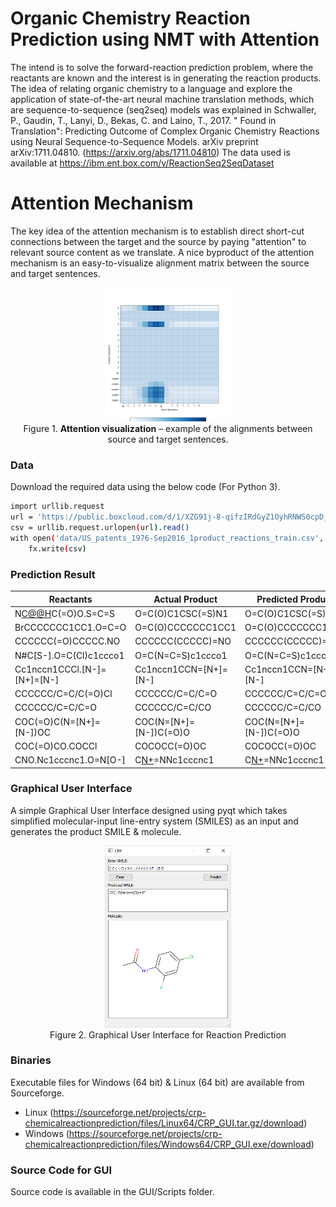 # Organic Chemistry Reaction Prediction using NMT with Attention

The intend is to solve the forward-reaction prediction problem, where the reactants are known and the interest is in generating the reaction products. The idea of relating organic chemistry to a language and explore the application of state-of-the-art neural machine translation methods, which are sequence-to-sequence (seq2seq) models was explained in Schwaller, P., Gaudin, T., Lanyi, D., Bekas, C. and Laino, T., 2017. " Found in Translation": Predicting Outcome of Complex Organic Chemistry Reactions using Neural Sequence-to-Sequence Models. arXiv preprint arXiv:1711.04810.
(https://arxiv.org/abs/1711.04810)
The data used is available at https://ibm.ent.box.com/v/ReactionSeq2SeqDataset
# Attention Mechanism

The key idea of the attention mechanism is to establish direct short-cut connections between the target and the source by paying "attention" to relevant source content as we translate. A nice byproduct of the attention mechanism is an easy-to-visualize alignment matrix between the source and target sentences.

<p align="center">
<img width="40%" src="images/attention.png" />
<br>
Figure 1. <b>Attention visualization</b> – example of the alignments between source
and target sentences.
</p>

### Data

Download the required data using the below code (For Python 3).

```sh
import urllib.request
url = 'https://public.boxcloud.com/d/1/XZG91j-8-qifzIRdGyZ1OyhRNWS0cpD_MEGfgrpUjf-slwxt1hb-boJ3ZrG7CxguLlU3co4HMIlFs5FM59jHdz4x_2q80XXiPjRSTQtvcqWcHK2rPAiFyuEmIdFeg6fP2zNlttFQujmxwgeQe8C3xGBlsD73fAbEpKlMJk8fZPPbDnraqSjrz3QPiMACoR1Nwbrl9NdBhvptzzoqEzJ8dZ1vrIXRYnRVgn0Vzmh-DvhC6rAL_N95xjsJOvQx3qnA7rtxiUOum0WrnUeyOj22Pkj4PHH5TrBvHjCBcMAXSQSaPM8wyUABeypxJ5gZjqaN3IvZMVj32knzan8QpE3TDQxMmV7bC-YZp-j0zgoSZKewAjRURhIirkkGmI7tfmXS8evVu8AeRpjDyIlLVmChqdqi_UQt_J7kOjzZ5BKv9LlA5jDyhLUYkjoGnQXbr7ZgSrf1Nut_ygtrYeBkJJ9s0kTmgEDml2l2W74sf6OyuFm8BIxP8b022EgKA0bPsnBJqOigi4FN18t8YlAklpA06JMywd2Acpg0BNLAmRTGnkSC3rJrU7blVUMB6k7Gn-L6Z-c6EtLj6USo3KLU_Yf5KXRLwRE4JBhEEbB12SzJGmpZIFdZTpjOCz1nIZW_pNn7ybJ7yM1DaJkNoK4Fduh_-dM1qp6iGj-qNwQFpUfZJeI-qjYUG59H4TvBClfY-bv_Z3HHW-lj5FbAQFYVypOJsRsP18wowbq-OanmfTSLoDRV3p0wNQLXXdug_kgo0mmmDYyRg89iAilyZCvwSjRsJdIGemQSaUnaaEfahOY0gcld6YrxpEhyYECeeubEDnkWc_c3N4HeT9Co5rlrv2n709uHtNrBu4ObzzMZK3xmiqU_chySiqHIhTxfUmRTkq4v6Q-jtMKInCV69H5Hm06iJhHOH6uan1VWelRfhaPbZ11mJJzOlHDkqBRtTx8AGB2gjRcikImtfLxq3_eXmte-79KYfh3_JI8mWWwHQwY6WSVna93Necqm87a5Pmfhk2m-s7zzD50QDeKdT9yNJ7FhWiturzVtPRBKTgzDPsaSdKRFUe0YGB1RS-fvKGu5b0_0Y6t4ZS3eDBBSTVoHhbjsbvfb9oaGd-MwU3UbcEJqlguMd8gVPbgPlHHx_HtZ4uM_rr1_lDL9OqCJ0vKo4jN0bBHPrjum7vJ_0ChIoBsF_fOD7vTpp2NK5at6Z7mIBLf3Rjbg7weyXwadigp5bB3njdV6Cn2IMtNL2C2FtNbl1g6OiOTtQh4g7vqbulkq/download'
csv = urllib.request.urlopen(url).read()
with open('data/US_patents_1976-Sep2016_1product_reactions_train.csv', 'wb') as fx:
    fx.write(csv)
```

### Prediction Result

| Reactants | Actual Product | Predicted Product |  T/F |
| ------ | ------ | ------ | ------ |
| N[C@@H](CS)C(=O)O.S=C=S | O=C(O)C1CSC(=S)N1 | O=C(O)C1CSC(=S)N1 | True |
| BrCCCCCCC1CC1.O=C=O | O=C(O)CCCCCCC1CC1 | O=C(O)CCCCCCC1CC1 | True |
| CCCCCC(=O)CCCCC.NO | CCCCCC(CCCCC)=NO | CCCCCC(CCCCC)=NO | True |
| N#C[S-].O=C(Cl)c1ccco1 | O=C(N=C=S)c1ccco1 | O=C(N=C=S)c1ccco1 | True |
| Cc1nccn1CCCl.[N-]=[N+]=[N-] | Cc1nccn1CCN=[N+]=[N-] | Cc1nccn1CCN=[N+]=[N-] | True |
| CCCCCC/C=C/C(=O)Cl | CCCCCC/C=C/C=O | CCCCCC/C=C/C=O | True |
| CCCCCC/C=C/C=O | CCCCCC/C=C/CO | CCCCCC/C=C/CO | True |
| COC(=O)C(N=[N+]=[N-])OC | COC(N=[N+]=[N-])C(=O)O | COC(N=[N+]=[N-])C(=O)O | True |
| COC(=O)CO.COCCl | COCOCC(=O)OC | COCOCC(=O)OC | True |
| CNO.Nc1cccnc1.O=N[O-] | C[N+]([O-])=NNc1cccnc1 | C[N+]([O-])=NNc1cccnc1 | True |

### Graphical User Interface

A simple Graphical User Interface designed using pyqt which takes simplified molecular-input line-entry system (SMILES) as an input and generates the product SMILE & molecule.

<p align="center">
<img width="40%" src="GUI/Images/gui.png" />
<br>
Figure 2. Graphical User Interface for Reaction Prediction
</p>

### Binaries

Executable files for Windows (64 bit) & Linux (64 bit) are available from Sourceforge.

- Linux (https://sourceforge.net/projects/crp-chemicalreactionprediction/files/Linux64/CRP_GUI.tar.gz/download)
- Windows (https://sourceforge.net/projects/crp-chemicalreactionprediction/files/Windows64/CRP_GUI.exe/download)

### Source Code for GUI

Source code is available in the GUI/Scripts folder.
